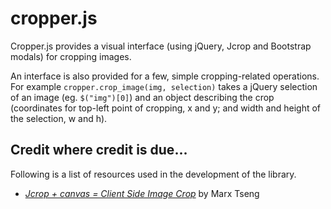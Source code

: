 cropper.js
==========

Cropper.js provides a visual interface (using jQuery, Jcrop and Bootstrap modals) for cropping images.

An interface is also provided for a few, simple cropping-related operations. For example `cropper.crop_image(img, selection)` takes a jQuery selection of an image (eg. `$("img")[0]`) and an object describing the crop (coordinates for top-left point of cropping, x and y; and width and height of the selection, w and h).

Credit where credit is due...
-----------------------------

Following is a list of resources used in the development of the library.

* [*Jcrop + canvas = Client Side Image Crop*](http://marx-tseng.appspot.com/image_crop/index.html) by Marx Tseng
